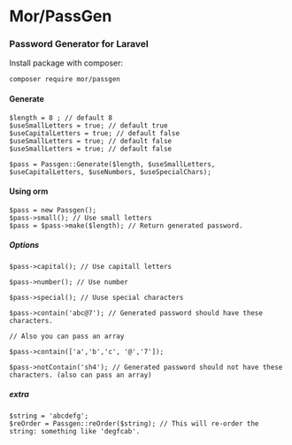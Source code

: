 # Mor/PassGen

### Password Generator for Laravel

Install package with composer:

```
composer require mor/passgen
```

#### Generate 

```
$length = 8 ; // default 8
$useSmallLetters = true; // default true
$useCapitalLetters = true; // default false
$useSmallLetters = true; // default false
$useSmallLetters = true; // default false

$pass = Passgen::Generate($length, $useSmallLetters, $useCapitalLetters, $useNumbers, $useSpecialChars);

```

#### Using orm

```
$pass = new Passgen();
$pass->small(); // Use small letters
$pass = $pass->make($length); // Return generated password.
```

##### Options

```
$pass->capital(); // Use capitall letters

$pass->number(); // Use number

$pass->special(); // Uuse special characters

$pass->contain('abc@7'); // Generated password should have these characters.

// Also you can pass an array

$pass->contain(['a','b','c', '@','7']);

$pass->notContain('sh4'); // Generated password should not have these characters. (also can pass an array)

```

##### extra

```
$string = 'abcdefg';
$reOrder = Passgen::reOrder($string); // This will re-order the string: something like 'degfcab'.
```